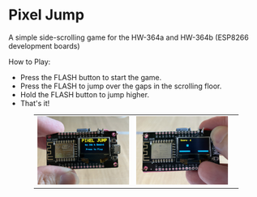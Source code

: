 # Pixel Jump
A simple side-scrolling game for the HW-364a and HW-364b (ESP8266 development boards)

How to Play:
* Press the FLASH button to start the game.
* Press the FLASH to jump over the gaps in the scrolling floor.
* Hold the FLASH button to jump higher.
* That's it!

<center>
<table style="width: 80%;">
  <tr>
    <td width="50%">
      <img src="images/start_screen.jpg" width="100%">
    </td>
    <td width="50%">
      <img src="images/play_screen.jpg" width="100%">
    </td>
    <td width="50%">
      <img src="images/gameover_screen.jpg" width="100%">
    </td>
  </tr>
</table>
</center>
